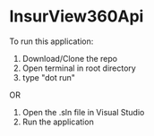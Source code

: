 # InsurView360Api

To run this application:
1) Download/Clone the repo
2) Open terminal in root directory
3) type "dot run"

OR

1) Open the .sln file in Visual Studio
2) Run the application
